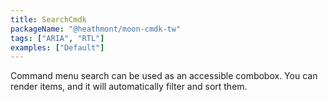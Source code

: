 ```yaml
---
title: SearchCmdk
packageName: "@heathmont/moon-cmdk-tw"
tags: ["ARIA", "RTL"]
examples: ["Default"]
---
```


Command menu search can be used as an accessible combobox. You can render items, and it will automatically filter and sort them.
